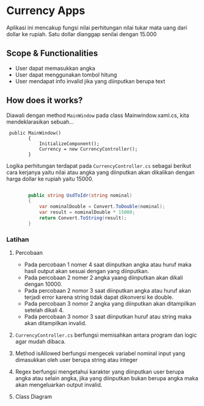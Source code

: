 ﻿# Currency Apps
Aplikasi ini mencakup fungsi nilai perhitungan nilai tukar mata uang dari dollar ke rupiah.
Satu dollar dianggap senilai dengan 15.000

## Scope & Functionalities
- User dapat memasukkan angka
- User dapat menggunakan tombol hitung
- User mendapat info invalid jika yang diinputkan berupa text

## How does it works?

Diawali dengan method `MainWindow` pada class Mainwindow.xaml.cs, kita mendeklarasikan sebuah...

```Csharp
 public MainWindow()
        {
            InitializeComponent();
            Currency = new CurrencyController();
        }
```

Logika perhitungan  terdapat pada `CurrencyController.cs` sebagai berikut 
cara kerjanya yaitu nilai atau angka yang diinputkan akan dikalikan dengan harga dollar ke rupiah yaitu 15000. 

```csharp

        public string UsdToIdr(string nominal)
        {
            var nominalDouble = Convert.ToDouble(nominal);
            var result = nominalDouble * 15000;
            return Convert.ToString(result);
        }
```

### Latihan 

1. Percobaan

   - Pada percobaan 1 nomer 4 saat diinputkan angka atau huruf maka hasil output akan sesuai dengan yang diinputkan.
   - Pada percobaan 2 nomer 2 angka yaang diinputkan akan dikali dengan 10000.
   - Pada percobaan 2 nomor 3 saat diinputkan angka atau huruf akan terjadi  error karena string tidak dapat dikonversi ke double.
   - Pada percobaan 3 nomor 2 angka yang diinputkan akan ditampilkan setelah dikali 4.
   - Pada percobaan 3 nomor 3 saat diinputkan huruf atau string maka akan ditampilkan invalid.
   
2. `CurrencyController.cs` berfungsi memisahkan antara program dan logic agar mudah dibaca.
3. Method isAllowed berfungsi mengecek variabel nominal input yang dimasukkan oleh user berupa string atau integer
4. Regex berfungsi mengetahui karakter yang diinputkan user berupa angka atau selain angka, jika yang diinputkan bukan berupa angka maka akan mengeluarkan output invalid.
5. Class Diagram
     





